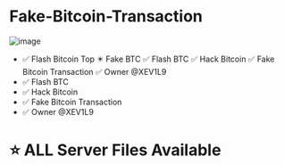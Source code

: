 # Fake-Bitcoin-Transaction

![image](https://user-images.githubusercontent.com/129107640/231544212-a8bb0bd2-73bb-4f0c-a00d-45a8233d32ac.png)

- ✅ Flash Bitcoin Top ✴️ Fake BTC ✅ Flash BTC ✅ Hack Bitcoin ✅ Fake Bitcoin Transaction ✅ Owner @XEV1L9
- ✅ Flash BTC
- ✅ Hack Bitcoin
- ✅ Fake Bitcoin Transaction
- ✅ Owner @XEV1L9

# ⭐️ ALL Server Files Available
